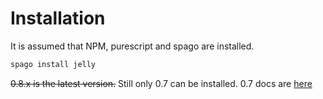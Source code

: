 # Installation

It is assumed that NPM, purescript and spago are installed.

```bash
spago install jelly
```

~~0.8.x is the latest version.~~
Still only 0.7 can be installed.
0.7 docs are [here](https://github.com/yukikurage/jelly-docs/tree/master/docs/v0.7)
